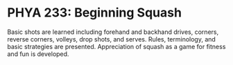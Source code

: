 # PHYA 233: Beginning Squash

Basic shots are learned including forehand and backhand drives, corners, reverse corners, volleys, drop shots, and serves. Rules, terminology, and basic strategies are presented. Appreciation of squash as a game for fitness and fun is developed.